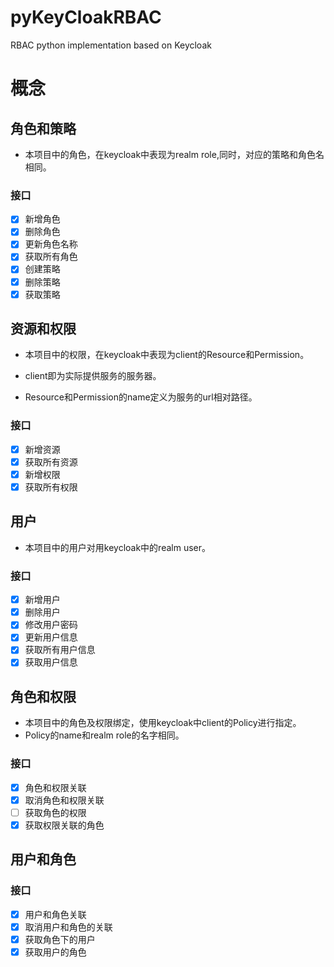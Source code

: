 # pyKeyCloakRBAC
RBAC python implementation based on Keycloak

# 概念

## 角色和策略

* 本项目中的角色，在keycloak中表现为realm role,同时，对应的策略和角色名相同。

### 接口

* [x] 新增角色
* [x] 删除角色
* [x] 更新角色名称
* [x] 获取所有角色
* [x] 创建策略
* [x] 删除策略
* [x] 获取策略

## 资源和权限

* 本项目中的权限，在keycloak中表现为client的Resource和Permission。

* client即为实际提供服务的服务器。

* Resource和Permission的name定义为服务的url相对路径。

### 接口
* [x] 新增资源
* [x] 获取所有资源
* [x] 新增权限
* [x] 获取所有权限

## 用户

* 本项目中的用户对用keycloak中的realm user。
### 接口
* [x] 新增用户
* [x] 删除用户
* [x] 修改用户密码
* [x] 更新用户信息
* [x] 获取所有用户信息
* [x] 获取用户信息
## 角色和权限

* 本项目中的角色及权限绑定，使用keycloak中client的Policy进行指定。
* Policy的name和realm role的名字相同。

### 接口

* [x] 角色和权限关联
* [x] 取消角色和权限关联
* [ ] 获取角色的权限
* [x] 获取权限关联的角色

## 用户和角色

### 接口

* [x] 用户和角色关联
* [x] 取消用户和角色的关联
* [x] 获取角色下的用户
* [x] 获取用户的角色